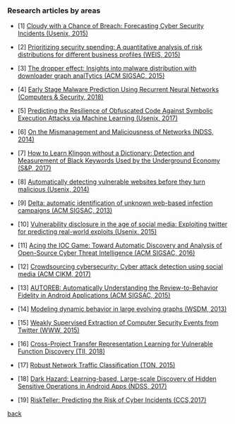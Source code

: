 ### Research articles by areas
- [1] [Cloudy with a Chance of Breach:
Forecasting Cyber Security Incidents (Usenix, 2015)](https://www.usenix.org/system/files/conference/usenixsecurity15/sec15-paper-liu.pdf)

- [2] [Prioritizing security
spending: A quantitative analysis of risk distributions for different
business profiles (WEIS, 2015)](http://web.eecs.umich.edu/~mingyan/pub/weis15.pdf)

- [3] [The dropper effect: Insights into malware distribution with downloader graph analTytics
(ACM SIGSAC, 2015)](https://www.symantec.com/content/dam/symantec/docs/research-papers/dropper-effect-insights-into-malware-distribution-with-downloader-graph-analytics-en.pdf) 

- [4] [Early Stage Malware Prediction Using Recurrent Neural Networks (Computers & Security, 2018)](https://www.sciencedirect.com/science/article/pii/S0167404818305546)

- [5] [Predicting the Resilience of Obfuscated Code
Against Symbolic Execution Attacks
via Machine Learning (Usenix, 2017)](https://www.usenix.org/system/files/conference/usenixsecurity17/sec17-banescu.pdf)

- [6] [On the Mismanagement and Maliciousness of Networks (NDSS, 2014)](http://web.eecs.umich.edu/~mingyan/pub/NDSS2014.pdf)

- [7] [How to Learn Klingon without a Dictionary: Detection and Measurement of Black Keywords Used by the Underground Economy (S&P, 2017)](https://ieeexplore.ieee.org/document/7958608/)

- [8] [Automatically detecting vulnerable websites before they turn malicious (Usenix, 2014)](https://www.usenix.org/node/184496)

- [9] [Delta: automatic identification of unknown web-based infection campaigns (ACM SIGSAC, 2013)](http://delivery.acm.org/10.1145/2520000/2516725/p109-borgolte.pdf?ip=128.184.189.40&id=2516725&acc=ACTIVE%20SERVICE&key=65D80644F295BC0D%2EB242904781996EBA%2E4D4702B0C3E38B35%2E4D4702B0C3E38B35&__acm__=1526003535_412935ea96b8dc5a718271b6ec9ef7ff) 

- [10] [Vulnerability disclosure in the age of social media: Exploiting twitter for predicting real-world
exploits (Usenix, 2015)](https://www.usenix.org/node/191007)

- [11] [Acing the IOC Game: Toward Automatic Discovery and
Analysis of Open-Source Cyber Threat Intelligence (ACM SIGSAC, 2016)](https://www.informatics.indiana.edu/xw7/papers/liao2016acing.pdf)

- [12] [Crowdsourcing cybersecurity: Cyber attack detection using social
media (ACM CIKM, 2017)](https://dl.acm.org/citation.cfm?id=3132866)

- [13] [AUTOREB: Automatically Understanding the
Review-to-Behavior Fidelity in Android Applications (ACM SIGSAC, 2015)](http://delivery.acm.org/10.1145/2820000/2813689/p530-kong.pdf?ip=128.184.189.40&id=2813689&acc=ACTIVE%20SERVICE&key=65D80644F295BC0D%2EB242904781996EBA%2E4D4702B0C3E38B35%2E4D4702B0C3E38B35&__acm__=1526004152_50c4e4f7b830f594ef5d38b695b9e56d)

- [14] [Modeling dynamic behavior in large evolving graphs (WSDM, 2013)](https://dl.acm.org/citation.cfm?id=2433479)

- [15] [Weakly Supervised Extraction of Computer Security
Events from Twitter (WWW, 2015)](https://aritter.github.io/twitter_security.pdf)

- [16] [Cross-Project Transfer Representation Learning for Vulnerable Function Discovery (TII, 2018)](http://nsclab.org/nsclab/papers/lin_tii2018.pdf)

- [17] [Robust Network Traffic Classification (TON, 2015)](https://ieeexplore.ieee.org/document/6812220/)

- [18] [Dark Hazard: Learning-based, Large-scale Discovery
of Hidden Sensitive Operations in Android Apps (NDSS, 2017)](http://www.cs.ucr.edu/~heng/pubs/ndss2017.pdf)

- [19] [RiskTeller: Predicting the Risk of Cyber Incidents (CCS,2017)](https://dl.acm.org/citation.cfm?id=3134022)

[back](./)

